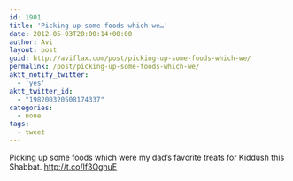 ```yaml
---
id: 1901
title: 'Picking up some foods which we…'
date: 2012-05-03T20:00:14+00:00
author: Avi
layout: post
guid: http://aviflax.com/post/picking-up-some-foods-which-we/
permalink: /post/picking-up-some-foods-which-we/
aktt_notify_twitter:
  - 'yes'
aktt_twitter_id:
  - "198200320508174337"
categories:
  - none
tags:
  - tweet
---
```

Picking up some foods which were my dad’s favorite treats for Kiddush this Shabbat. <a href="http://t.co/lf3QghuE" rel="nofollow">http://t.co/lf3QghuE</a>